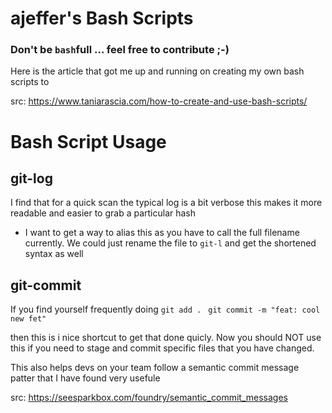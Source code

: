 # ajeffer's Bash Scripts
### Don't be `bash`full ... feel free to contribute ;-)


Here is the article that got me up and running on creating my own bash scripts to 

src: https://www.taniarascia.com/how-to-create-and-use-bash-scripts/


# Bash Script Usage 

## git-log
I find that for a quick scan the typical log is a bit verbose
this makes it more readable and easier to grab a particular hash

* I want to get a way to alias this as you have to call the full filename currently. We could just rename the file to `git-l` and get the shortened syntax as well 

## git-commit
If you find yourself frequently doing 
```git add . ```
``` git commit -m "feat: cool new fet" ```

then this is i nice shortcut to get that done quicly. 
Now you should NOT use this if you need to stage and commit specific files that you have changed. 

This also helps devs on your team follow a semantic commit message patter that I have found very usefule 

src: https://seesparkbox.com/foundry/semantic_commit_messages

